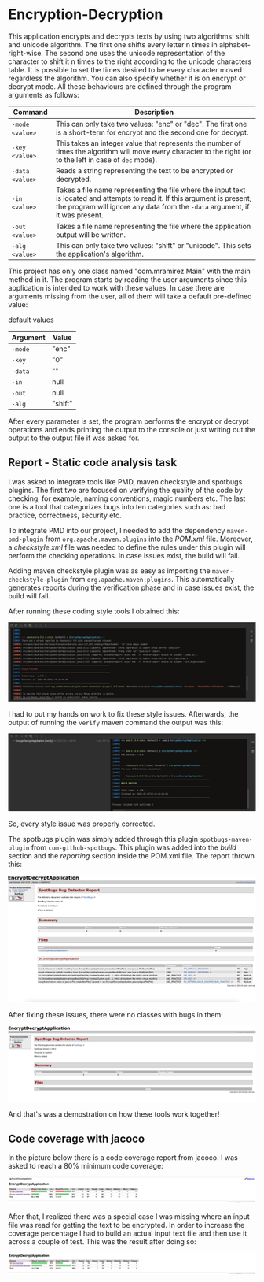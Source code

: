 # Encryption-Decryption

This application encrypts and decrypts texts by using two algorithms: shift and unicode algorithm.
The first one shifts every letter n times in alphabet-right-wise. The second one uses the
unicode representation of the character to shift it n times to the right according to the unicode
characters table. It is possible to set the times desired to be every character moved regardless
the algorithm. You can also specify whether it is on encrypt or decrypt mode. All these behaviours
are defined through the program arguments as follows:

| Command         | Description                                                                                                                                                                                                  |
|-----------------|--------------------------------------------------------------------------------------------------------------------------------------------------------------------------------------------------------------|
| `-mode <value>` | This can only take two values: "enc" or "dec". The first one is a short-term for encrypt and the second one for decrypt.                                                                                     |
| `-key <value>`  | This takes an integer value that represents the number of times the algorithm will move every character to the right (or to the left in case of `dec` mode).                                                 |
| `-data <value>` | Reads a string representing the text to be encrypted or decrypted.                                                                                                                                           |
| `-in <value>`   | Takes a file name representing the file where the input text is located and attempts to read it. If this argument is present, the program will ignore any data from the `-data` argument, if it was present. |
| `-out <value>`  | Takes a file name representing the file where the application output will be written.                                                                                                                        |
| `-alg <value>`  | This can only take two values: "shift" or "unicode". This sets the application's algorithm.                                                                                                                  |


This project has only one class named "com.mramirez.Main" with the main method in it. The program starts by
reading the user arguments since this application is intended to work with these values. In case there
are arguments missing from the user, all of them will take a default pre-defined value:

default values

| Argument | Value   |
|----------|---------|
| `-mode`  | "enc"   |
| `-key`   | "0"     |
| `-data`  | ""      |
| `-in`    | null    |
| `-out`   | null    |
| `-alg`   | "shift" |


After every parameter is set, the program performs the encrypt or decrypt operations and ends printing
the output to the console or just writing out the output to the output file if was asked for.

## Report - Static code analysis task

I was asked to integrate tools like PMD, maven checkstyle and spotbugs plugins. The first two are focused on verifying the quality of the code by checking, for example, naming conventions,
magic numbers etc. The last one is a tool that categorizes bugs into ten categories such as: bad practice, correctness, security etc. 

To integrate PMD into our project, I needed to add the dependency `maven-pmd-plugin` from `org.apache.maven.plugins` into the *POM.xml* file. Moreover, a *checkstyle.xml* file was needed 
to define the rules under this plugin will perform the checking operations. In case issues exist, the build will fail.

Adding maven checkstyle plugin was as easy as importing the `maven-checkstyle-plugin` from `org.apache.maven.plugins`. This automatically generates reports during the verification phase and
in case issues exist, the build will fail.

After running these coding style tools I obtained this: 

![checkstyle plugin report](src/main/resources/checkstyleReport.png)

I had to put my hands on work to fix these style issues. Afterwards, the output of running the `verify` maven command the output was this: 

![output after fixing style issues](src/main/resources/expectedOutput.png)

So, every style issue was properly corrected.

The spotbugs plugin was simply added through this plugin `spotbugs-maven-plugin` from `com-github-spotbugs`. This plugin was added into the *build* section
and the *reporting* section inside the POM.xml file. The report thrown this: 

![spotbugs report](src/main/resources/spotbugsReport.png)

After fixing these issues, there were no classes with bugs in them: 

![expected Spotbug Output](src/main/resources/expectedSpotbugOutput.png)

And that's was a demostration on how these tools work together!

## Code coverage with jacoco

In the picture below there is a code coverage report from jacoco. I was asked to reach a 80% minimum code coverage:

![Jacoco report](src/main/resources/codeCoverageJacoco.png)

After that, I realized there was a special case I was missing where an input file was read for getting the text to be encrypted. In order
to increase the coverage percentage I had to build an actual input text file and then use it across a couple of test. This 
was the result after doing so: 

![Jacoco report update](src/main/resources/codeCoverageJacocoUpdated.png)